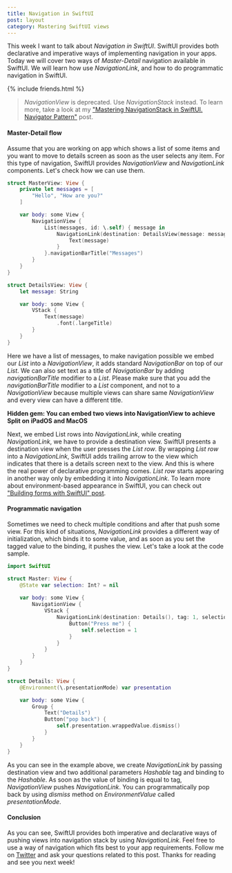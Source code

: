 ```yaml
---
title: Navigation in SwiftUI
post: layout
category: Mastering SwiftUI views
---
```


This week I want to talk about *Navigation in SwiftUI*. SwiftUI provides both declarative and imperative ways of implementing navigation in your apps. Today we will cover two ways of *Master-Detail* navigation available in SwiftUI. We will learn how use *NavigationLink*, and how to do programmatic navigation in SwiftUI.

{% include friends.html %}

> *NavigationView* is deprecated. Use *NavigationStack* instead. To learn more, take a look at my ["Mastering NavigationStack in SwiftUI. Navigator Pattern"](/2022/06/15/mastering-navigationstack-in-swiftui-navigator-pattern/) post.

#### Master-Detail flow
Assume that you are working on app which shows a list of some items and you want to move to details screen as soon as the user selects any item. For this type of navigation, SwiftUI provides *NavigationView* and *NavigationLink* components. Let's check how we can use them.

```swift
struct MasterView: View {
    private let messages = [
        "Hello", "How are you?"
    ]

    var body: some View {
        NavigationView {
            List(messages, id: \.self) { message in
                NavigationLink(destination: DetailsView(message: message)) {
                    Text(message)
                }
            }.navigationBarTitle("Messages")
        }
    }
}

struct DetailsView: View {
    let message: String

    var body: some View {
        VStack {
            Text(message)
                .font(.largeTitle)
        }
    }
}
```

Here we have a list of messages, to make navigation possible we embed our *List* into a *NavigationView*, it adds standard *NavigationBar* on top of our *List*. We can also set text as a title of *NavigationBar* by adding *navigationBarTitle* modifier to a *List*. Please make sure that you add the *navigationBarTitle* modifier to a *List* component, and not to a *NavigationView* because multiple views can share same *NavigationView* and every view can have a different title. 

**Hidden gem: You can embed two views into NavigationView to achieve Split on iPadOS and MacOS**

Next, we embed List rows into *NavigationLink*, while creating *NavigationLink*, we have to provide a destination view. SwiftUI presents a destination view when the user presses the *List row*. By wrapping *List row* into a *NavigationLink*, SwiftUI adds trailing arrow to the view which indicates that there is a details screen next to the view. And this is where the real power of declarative programming comes. *List row* starts appearing in another way only by embedding it into *NavigationLink*. To learn more about environment-based appearance in SwiftUI, you can check out ["Building forms with SwiftUI" post](/2019/06/19/building-forms-with-swiftui/).

#### Programmatic navigation

Sometimes we need to check multiple conditions and after that push some view. For this kind of situations, *NavigationLink* provides a different way of initialization, which binds it to some value, and as soon as you set the tagged value to the binding, it pushes the view. Let's take a look at the code sample.

```swift
import SwiftUI

struct Master: View {
    @State var selection: Int? = nil
    
    var body: some View {
        NavigationView {
            VStack {
                NavigationLink(destination: Details(), tag: 1, selection: $selection) {
                    Button("Press me") {
                        self.selection = 1
                    }
                }
            }
        }
    }
}

struct Details: View {
    @Environment(\.presentationMode) var presentation

    var body: some View {
        Group {
            Text("Details")
            Button("pop back") {
                self.presentation.wrappedValue.dismiss()
            }
        }
    }
}
```

As you can see in the example above, we create *NavigationLink* by passing destination view and two additional parameters *Hashable* tag and binding to the *Hashable*. As soon as the value of binding is equal to tag, *NavigationView* pushes *NavigationLink*. You can programmatically pop back by using *dismiss* method on *EnvironmentValue* called *presentationMode*.

#### Conclusion
As you can see, SwiftUI provides both imperative and declarative ways of pushing views into navigation stack by using *NavigationLink*. Feel free to use a way of navigation which fits best to your app requirements. Follow me on [Twitter](https://twitter.com/mecid) and ask your questions related to this post. Thanks for reading and see you next week!
